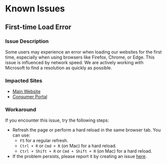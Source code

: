# Known Issues

## First-time Load Error

### Issue Description
Some users may experience an error when loading our websites for the first time, especially when using browsers like Firefox, Chrome, or Edge. This issue is influenced by network speed. We are actively working with Microsoft to find a resolution as quickly as possible.

### Impacted Sites
- [Main Website](https://www.perpetualintelligence.com/)
- [Consumer Portal](https://www.consumer.perpetualintelligence.com/)

### Workaround
If you encounter this issue, try the following steps:
- Refresh the page or perform a hard reload in the same browser tab. You can use:
  - `F5` for a regular refresh.
  - `Ctrl + R` or `Cmd + R` (on Mac) for a hard reload.
  - `Ctrl + Shift + R` or `Cmd + Shift + R` (on Mac) for a hard reload.
- If the problem persists, please report it by creating an issue [here](https://github.com/perpetualintelligence/requests).
